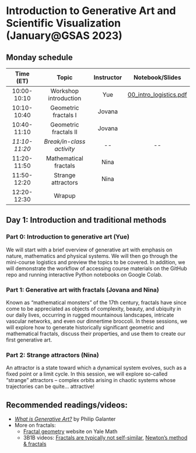 # Introduction to Generative Art and Scientific Visualization (January@GSAS 2023)

## Monday schedule

|   Time (ET)   |           Topic           | Instructor | Notebook/Slides | 
|:-------------:|:-------------------------:|:----------:|:--------:|
|  10:00-10:10  |   Workshop introduction   |     Yue    | [00_intro_logistics.pdf](https://github.com/yue-sun/generative-art/blob/main/01_monday/00_intro_logistics.pdf) |
|  10:10-10:40  |    Geometric fractals I   |   Jovana   |          |
|  10:40-11:10  |   Geometric fractals II   |   Jovana   |          |
| _11:10-11:20_ | _Break/in-class activity_ |    _--_    |   _--_   |
|  11:20-11:50  |   Mathematical fractals   |    Nina    |          |
|  11:50-12:20  |     Strange attractors    |    Nina    |          |
|  12:20-12:30  |           Wrapup          |            |          |

## Day 1: Introduction and traditional methods

### Part 0: Introduction to generative art (Yue)
We will start with a brief overview of generative art with emphasis on nature, mathematics and physical systems. We will then go through the mini-course logistics and preview the topics to be covered. In addition, we will demonstrate the workflow of accessing course materials on the GitHub repo and running interactive Python notebooks on Google Colab.

### Part 1: Generative art with fractals (Jovana and Nina)
Known as “mathematical monsters” of the 17th century, fractals have since come to be appreciated as objects of complexity, beauty, and ubiquity in our daily lives, occurring in rugged mountainous landscapes, intricate vascular networks, and even our dinnertime broccoli. In these sessions, we will explore how to generate historically significant geometric and mathematical fractals, discuss their properties, and use them to create our first generative art.

### Part 2: Strange attractors (Nina)
An attractor is a state toward which a dynamical system evolves, such as a fixed point or a limit cycle. In this session, we will explore so-called “strange” attractors – complex orbits arising in chaotic systems whose trajectories can be quite... attractive!

## Recommended readings/videos:
- [_What is Generative Art?_](https://www.philipgalanter.com/downloads/ga2003_paper.pdf) by Philip Galanter
- More on fractals:
    - [Fractal geometry](https://users.math.yale.edu/public_html/People/frame/Fractals/) website on Yale Math
    - 3B1B videos: [Fractals are typically not self-similar](https://www.3blue1brown.com/lessons/fractal-dimension), [Newton’s method & fractals](https://www.youtube.com/watch?v=-RdOwhmqP5s)
